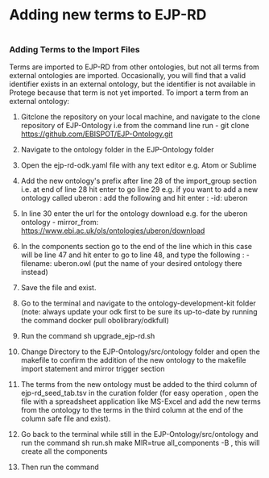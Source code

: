 # Adding new terms to EJP-RD
```
```
### Adding Terms to the Import Files

Terms are imported to EJP-RD from other ontologies, but not all terms from external ontologies are imported. Occasionally, you will find that a valid identifier exists in an external ontology, but the identifier is not available in Protege because that term is not yet imported. To import a term from an external ontology:

1. Gitclone the repository on your local machine, and navigate to the clone repository of EJP-Ontology i.e from the command line run - git clone https://github.com/EBISPOT/EJP-Ontology.git	

2. Navigate to the ontology folder in the EJP-Ontology folder 

3. Open the ejp-rd-odk.yaml file with any text editor e.g. Atom or Sublime

4. Add the new ontology's prefix after line 28 of the import_group section i.e. at end of line 28 hit enter to go line 29 e.g. if you want to add a new ontology called uberon : add the following and hit enter  : 
	-id: uberon 
5. In line 30 enter the url for the ontology download e.g. for the uberon ontology - 
	mirror_from: https://www.ebi.ac.uk/ols/ontologies/uberon/download

6. In the components section go to the end of the line which in this case will be line 47 and hit enter to go to line 48, and type the following : 
	-filename: uberon.owl  (put the name of your desired ontology there instead)
	
7. Save the file and exist. 

8. Go to the terminal and navigate to the ontology-development-kit folder (note: always update your odk first to be sure its up-to-date by running the command  docker pull obolibrary/odkfull) 

9. Run the command  sh upgrade_ejp-rd.sh 

10. Change Directory to the EJP-Ontology/src/ontology folder and open the makefile to confirm the addition of the new ontology to the makefile import statement and mirror trigger section 

11. The terms from the new ontology must be added to the third column of ejp-rd_seed_tab.tsv in the curation folder (for easy operation , open the file with a spreadsheet application like MS-Excel and add the new terms from the ontology to the terms in the third column at the end of the column safe file and exist). 

12. Go back to the terminal while still in the EJP-Ontology/src/ontology and run the command sh run.sh make MIR=true all_components -B  , this will create all the components

13. Then run the command  
	

